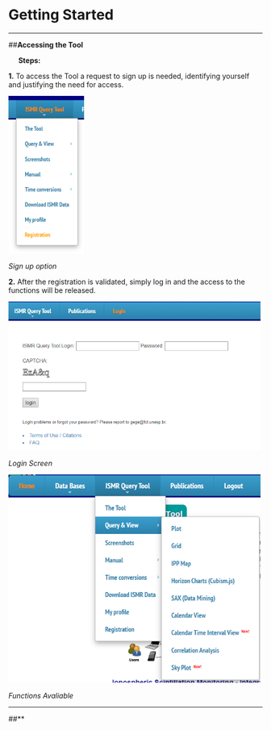 # Getting Started

* * *

##**Accessing the Tool**

&nbsp;&nbsp;&nbsp;&nbsp; **Steps:**

 **1.** To access the Tool a request to sign up is needed, identifying yourself and justifying the need for access.

<img src="images/localsignup.png" width="150">

*Sign up option*

 **2.** After the registration is validated, simply log in and the access to the functions will be released.

<img src="images/login.PNG" width="500">

*Login Screen*

<img src="images/functions.PNG" width="500">

*Functions Avaliable*

* * *

##**
